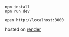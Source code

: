 ```
npm install
npm run dev
```

```
open http://localhost:3000
```

hosted on [render](https://dashboard.render.com/web/srv-cura1ll2ng1s73efg940/deploys/dep-cura1lt2ng1s73efg960)
